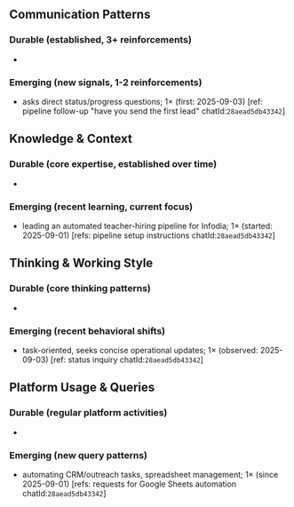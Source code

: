 ## Communication Patterns
### Durable (established, 3+ reinforcements)
- 

### Emerging (new signals, 1-2 reinforcements)
- asks direct status/progress questions; 1× (first: 2025-09-03) [ref: pipeline follow-up "have you send the first lead" chatId:`28aead5db43342`]

## Knowledge & Context
### Durable (core expertise, established over time)
- 

### Emerging (recent learning, current focus)
- leading an automated teacher-hiring pipeline for Infodia; 1× (started: 2025-09-01) [refs: pipeline setup instructions chatId:`28aead5db43342`]

## Thinking & Working Style
### Durable (core thinking patterns)
- 

### Emerging (recent behavioral shifts)
- task-oriented, seeks concise operational updates; 1× (observed: 2025-09-03) [ref: status inquiry chatId:`28aead5db43342`]

## Platform Usage & Queries
### Durable (regular platform activities)
- 

### Emerging (new query patterns)
- automating CRM/outreach tasks, spreadsheet management; 1× (since 2025-09-01) [refs: requests for Google Sheets automation chatId:`28aead5db43342`]